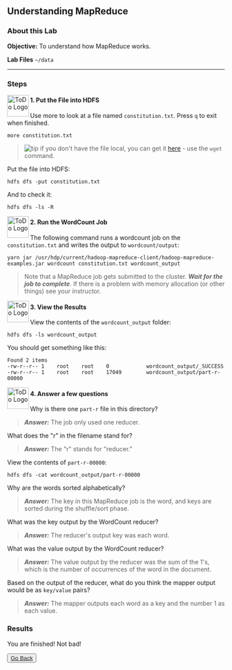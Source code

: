 ## Understanding MapReduce

### About this Lab

**Objective:** To understand how MapReduce works.

**Lab Files** `~/data`

---

### Steps

<img src="https://user-images.githubusercontent.com/558905/40613898-7a6c70d6-624e-11e8-9178-7bde851ac7bd.png" align="left" width="50" height="50" title="ToDo Logo" />
<h4>1. Put the File into HDFS</h4>

Use more to look at a file named `constitution.txt`. Press `q` to exit when finished.

```
more constitution.txt
```


> ![tip](https://user-images.githubusercontent.com/558905/40528496-37bfadac-5fbf-11e8-8b5a-8bea2634f284.png) if you don't have the file local, you can get it [here](http://www.usconstitution.net/const.txt) - use the `wget` command.

Put the file into HDFS:

```
hdfs dfs -put constitution.txt
```

And to check it:

```
hdfs dfs -ls -R
```

<!--STEP-->

<img src="https://user-images.githubusercontent.com/558905/40613898-7a6c70d6-624e-11e8-9178-7bde851ac7bd.png" align="left" width="50" height="50" title="ToDo Logo" />
<h4>2. Run the WordCount Job</h4>

The following command runs a wordcount job on the `constitution.txt` and writes the output to `wordcount/output`:

```
yarn jar /usr/hdp/current/hadoop-mapreduce-client/hadoop-mapreduce-examples.jar wordcount constitution.txt wordcount_output
```

> Note  that a MapReduce job gets submitted to the cluster. ***Wait for the job to complete***. If there is a problem with memory allocation (or other things) see your instructor.
    

<!--STEP-->

<img src="https://user-images.githubusercontent.com/558905/40613898-7a6c70d6-624e-11e8-9178-7bde851ac7bd.png" align="left" width="50" height="50" title="ToDo Logo" />
<h4>3. View the Results</h4>

View the contents of the `wordcount_output` folder:

```
hdfs dfs -ls wordcount_output
```

You should get something like this:

```
Found 2 items
-rw-r--r-- 1    root    root    0            wordcount_output/_SUCCESS 
-rw-r--r-- 1    root    root    17049        wordcount_output/part-r-00000
```

<img src="https://user-images.githubusercontent.com/558905/40613898-7a6c70d6-624e-11e8-9178-7bde851ac7bd.png" align="left" width="50" height="50" title="ToDo Logo" />
<h4>4. Answer a few questions</h4>

Why is there one `part-r` file in this directory?

> ***Answer:*** The job only used one reducer.

What does the "r" in the filename stand for?

> ***Answer:*** The "r" stands for "reducer."

View the contents of `part-r-00000`:

```
hdfs dfs -cat wordcount_output/part-r-00000
```

Why are the words sorted alphabetically?

> ***Answer:*** The key in this MapReduce job is the word, and keys are sorted during the shuffle/sort phase.

What was the key output by the WordCount reducer?

> ***Answer:*** The reducer's output key was each word.

What was the value output by the WordCount reducer?

> ***Answer:*** The value output by the reducer was the sum of the 1's, which is the number of occurrences of the word in the document.

Based on the output of the reducer, what do you think the mapper output would be as `key/value` pairs?
    
> ***Answer:*** The mapper outputs each word as a key and the number 1 as each value.

### Results

You are finished! Not bad!

<button type="button"><a href="https://virtuant.github.io/hadoop-overview-spark-hwx/">Go Back</a></button>
<br>
<br>
